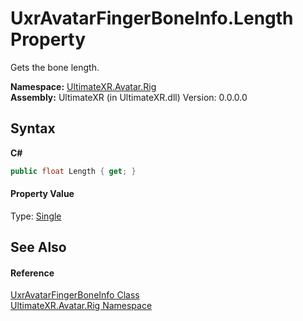 # UxrAvatarFingerBoneInfo.Length Property 
 

Gets the bone length.

**Namespace:**&nbsp;<a href="N_UltimateXR_Avatar_Rig">UltimateXR.Avatar.Rig</a><br />**Assembly:**&nbsp;UltimateXR (in UltimateXR.dll) Version: 0.0.0.0

## Syntax

**C#**<br />
``` C#
public float Length { get; }
```


#### Property Value
Type: <a href="https://docs.microsoft.com/dotnet/api/system.single" target="_blank" rel="noopener noreferrer">Single</a>

## See Also


#### Reference
<a href="T_UltimateXR_Avatar_Rig_UxrAvatarFingerBoneInfo">UxrAvatarFingerBoneInfo Class</a><br /><a href="N_UltimateXR_Avatar_Rig">UltimateXR.Avatar.Rig Namespace</a><br />